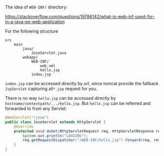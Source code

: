 The idea of `WEB-INF/` directory:

https://stackoverflow.com/questions/19786142/what-is-web-inf-used-for-in-a-java-ee-web-application


For the following structure

```
src
    main
        java/
            JoseServlet.java
        webapp/
            WEB-INF/
                web.xml
                hello.jsp
            index.jsp
```

`index.jsp` can be accessed directly by url, since tomcat provide the fallback `JspServlet` capturing all`*.jsp` request for you.

There is no way `hello.jsp` can be accessed directly by `hostname/contextpath/.../hello.jsp`.
But `hello.jsp` can be referred and forwarded to from any Servlet:

```java
@WebServlet("/jose")
public class JoseServlet extends HttpServlet {
    @Override
    protected void doGet(HttpServletRequest req, HttpServletResponse resp) throws ServletException, IOException {
        System.out.println("LOGGING");
        req.getRequestDispatcher("/WEB-INF/hello.jsp").forward(req, resp);
    }
}
```